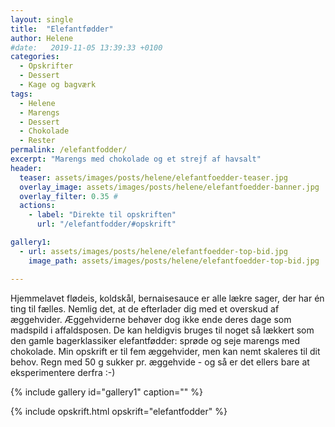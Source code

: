 ```yaml
---
layout: single
title:  "Elefantfødder"
author: Helene
#date:   2019-11-05 13:39:33 +0100
categories:
  - Opskrifter   
  - Dessert
  - Kage og bagværk
tags: 
  - Helene
  - Marengs
  - Dessert
  - Chokolade
  - Rester
permalink: /elefantfodder/
excerpt: "Marengs med chokolade og et strejf af havsalt"
header:
  teaser: assets/images/posts/helene/elefantfoedder-teaser.jpg
  overlay_image: assets/images/posts/helene/elefantfoedder-banner.jpg
  overlay_filter: 0.35 # 
  actions:
    - label: "Direkte til opskriften"
      url: "/elefantfodder/#opskrift"

gallery1:
  - url: assets/images/posts/helene/elefantfoedder-top-bid.jpg
    image_path: assets/images/posts/helene/elefantfoedder-top-bid.jpg

---
```


Hjemmelavet flødeis, koldskål, bernaisesauce er alle lækre sager, der har én ting til fælles. Nemlig det, at de efterlader dig med et overskud af æggehvider. Æggehviderne behøver dog ikke ende deres dage som madspild i affaldsposen. De kan heldigvis bruges til noget så lækkert som den gamle bagerklassiker elefantfødder: sprøde og seje marengs med chokolade. Min opskrift er til fem æggehvider, men kan nemt skaleres til dit behov. Regn med 50 g sukker pr. æggehvide - og så er det ellers bare at eksperimentere derfra :-)

{% include gallery id="gallery1"  caption="" %}

{% include opskrift.html opskrift="elefantfodder" %}